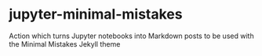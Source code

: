 # jupyter-minimal-mistakes
Action which turns Jupyter notebooks into Markdown posts to be used with the Minimal Mistakes Jekyll theme
